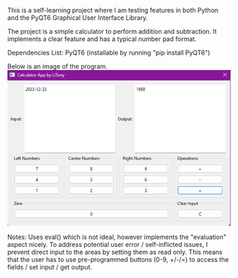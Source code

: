 This is a self-learning project where I am testing features in both Python and the PyQT6 Graphical User Interface Library.

The project is a simple calculator to perform addition and subtraction. It implements a clear feature and has a typical number pad format.

Dependencies List:
  PyQT6 (installable by running "pip install PyQT6")

Below is an image of the program.  
![alt text](https://github.com/LiTony/calculator/blob/main/calculator_example.png?raw=true)

Notes:
Uses eval() which is not ideal, however implements the "evaluation" aspect nicely.
  To address potential user error / self-inflicted issues, I prevent direct input to the areas by setting them as read only.
  This means that the user has to use pre-programmed buttons (0-9, +/-/=) to access the fields / set input / get output.
